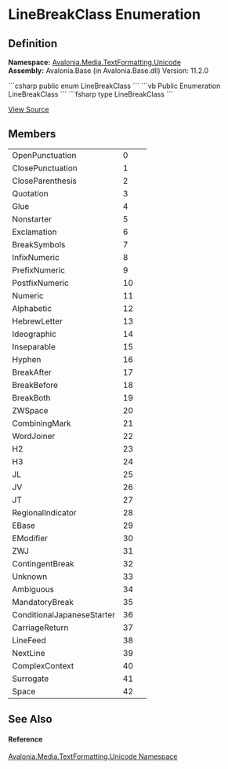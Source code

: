 # LineBreakClass Enumeration




## Definition
**Namespace:** <a href="N_Avalonia_Media_TextFormatting_Unicode">Avalonia.Media.TextFormatting.Unicode</a>  
**Assembly:** Avalonia.Base (in Avalonia.Base.dll) Version: 11.2.0

<Tabs groupId="api-code-preview">
<TabItem value="csharp" label="C#">
```csharp
public enum LineBreakClass
```
</TabItem>
<TabItem value="vb" label="VB">
```vb
Public Enumeration LineBreakClass
```
</TabItem>
<TabItem value="fsharp" label="F#">
```fsharp
type LineBreakClass
```
</TabItem>
</Tabs>



<a href="https://github.com/AvaloniaUI/Avalonia/tree/master/src/Avalonia.Base/Media/TextFormatting/Unicode/LineBreakClass.cs" title="View the source code">View Source</a>



## Members
<table>
<tr>
<td>OpenPunctuation</td>
<td>0</td>
<td> </td>
</tr>
<tr>
<td>ClosePunctuation</td>
<td>1</td>
<td> </td>
</tr>
<tr>
<td>CloseParenthesis</td>
<td>2</td>
<td> </td>
</tr>
<tr>
<td>Quotation</td>
<td>3</td>
<td> </td>
</tr>
<tr>
<td>Glue</td>
<td>4</td>
<td> </td>
</tr>
<tr>
<td>Nonstarter</td>
<td>5</td>
<td> </td>
</tr>
<tr>
<td>Exclamation</td>
<td>6</td>
<td> </td>
</tr>
<tr>
<td>BreakSymbols</td>
<td>7</td>
<td> </td>
</tr>
<tr>
<td>InfixNumeric</td>
<td>8</td>
<td> </td>
</tr>
<tr>
<td>PrefixNumeric</td>
<td>9</td>
<td> </td>
</tr>
<tr>
<td>PostfixNumeric</td>
<td>10</td>
<td> </td>
</tr>
<tr>
<td>Numeric</td>
<td>11</td>
<td> </td>
</tr>
<tr>
<td>Alphabetic</td>
<td>12</td>
<td> </td>
</tr>
<tr>
<td>HebrewLetter</td>
<td>13</td>
<td> </td>
</tr>
<tr>
<td>Ideographic</td>
<td>14</td>
<td> </td>
</tr>
<tr>
<td>Inseparable</td>
<td>15</td>
<td> </td>
</tr>
<tr>
<td>Hyphen</td>
<td>16</td>
<td> </td>
</tr>
<tr>
<td>BreakAfter</td>
<td>17</td>
<td> </td>
</tr>
<tr>
<td>BreakBefore</td>
<td>18</td>
<td> </td>
</tr>
<tr>
<td>BreakBoth</td>
<td>19</td>
<td> </td>
</tr>
<tr>
<td>ZWSpace</td>
<td>20</td>
<td> </td>
</tr>
<tr>
<td>CombiningMark</td>
<td>21</td>
<td> </td>
</tr>
<tr>
<td>WordJoiner</td>
<td>22</td>
<td> </td>
</tr>
<tr>
<td>H2</td>
<td>23</td>
<td> </td>
</tr>
<tr>
<td>H3</td>
<td>24</td>
<td> </td>
</tr>
<tr>
<td>JL</td>
<td>25</td>
<td> </td>
</tr>
<tr>
<td>JV</td>
<td>26</td>
<td> </td>
</tr>
<tr>
<td>JT</td>
<td>27</td>
<td> </td>
</tr>
<tr>
<td>RegionalIndicator</td>
<td>28</td>
<td> </td>
</tr>
<tr>
<td>EBase</td>
<td>29</td>
<td> </td>
</tr>
<tr>
<td>EModifier</td>
<td>30</td>
<td> </td>
</tr>
<tr>
<td>ZWJ</td>
<td>31</td>
<td> </td>
</tr>
<tr>
<td>ContingentBreak</td>
<td>32</td>
<td> </td>
</tr>
<tr>
<td>Unknown</td>
<td>33</td>
<td> </td>
</tr>
<tr>
<td>Ambiguous</td>
<td>34</td>
<td> </td>
</tr>
<tr>
<td>MandatoryBreak</td>
<td>35</td>
<td> </td>
</tr>
<tr>
<td>ConditionalJapaneseStarter</td>
<td>36</td>
<td> </td>
</tr>
<tr>
<td>CarriageReturn</td>
<td>37</td>
<td> </td>
</tr>
<tr>
<td>LineFeed</td>
<td>38</td>
<td> </td>
</tr>
<tr>
<td>NextLine</td>
<td>39</td>
<td> </td>
</tr>
<tr>
<td>ComplexContext</td>
<td>40</td>
<td> </td>
</tr>
<tr>
<td>Surrogate</td>
<td>41</td>
<td> </td>
</tr>
<tr>
<td>Space</td>
<td>42</td>
<td> </td>
</tr>
</table>

## See Also


#### Reference
<a href="N_Avalonia_Media_TextFormatting_Unicode">Avalonia.Media.TextFormatting.Unicode Namespace</a>  

